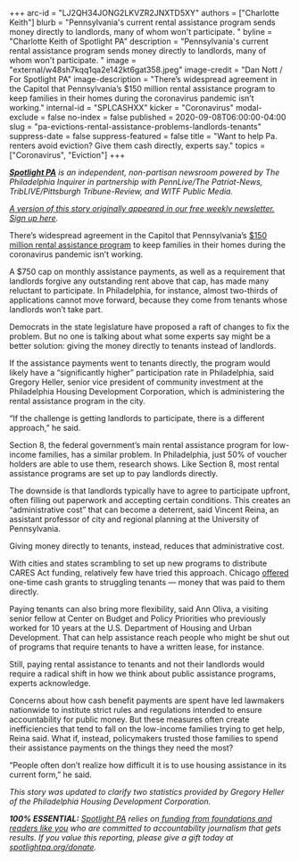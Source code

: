 +++
arc-id = "LJ2QH34JONG2LKVZR2JNXTD5XY"
authors = ["Charlotte Keith"]
blurb = "Pennsylvania's current rental assistance program sends money directly to landlords, many of whom won't participate. "
byline = "Charlotte Keith of Spotlight PA"
description = "Pennsylvania's current rental assistance program sends money directly to landlords, many of whom won't participate. "
image = "external/w48sh7kqq1qa2e142kt6gat358.jpeg"
image-credit = "Dan Nott / For Spotlight PA"
image-description = "There’s widespread agreement in the Capitol that Pennsylvania’s $150 million rental assistance program to keep families in their homes during the coronavirus pandemic isn’t working."
internal-id = "SPLCASHXX"
kicker = "Coronavirus"
modal-exclude = false
no-index = false
published = 2020-09-08T06:00:00-04:00
slug = "pa-evictions-rental-assistance-problems-landlords-tenants"
suppress-date = false
suppress-featured = false
title = "Want to help Pa. renters avoid eviction? Give them cash directly, experts say."
topics = ["Coronavirus", "Eviction"]
+++

<a href="https://www.spotlightpa.org/"><i><b>Spotlight PA</b></i></a><i> is an independent, non-partisan newsroom powered by The Philadelphia Inquirer in partnership with PennLive/The Patriot-News, TribLIVE/Pittsburgh Tribune-Review, and WITF Public Media.</i>

<a href="https://www.spotlightpa.org/newsletters"><i>A version of this story originally appeared in our free weekly newsletter. Sign up here</i></a><i>.</i>

There’s widespread agreement in the Capitol that Pennsylvania’s <a href="https://www.spotlightpa.org/news/2020/08/pa-evictions-ban-rental-assistance-program-coronavirus-flaws/">$150 million rental assistance program</a> to keep families in their homes during the coronavirus pandemic isn’t working.

A $750 cap on monthly assistance payments, as well as a requirement that landlords forgive any outstanding rent above that cap, has made many reluctant to participate. In Philadelphia, for instance, almost two-thirds of applications cannot move forward, because they come from tenants whose landlords won’t take part.

Democrats in the state legislature have proposed a raft of changes to fix the problem. But no one is talking about what some experts say might be a better solution: giving the money directly to tenants instead of landlords.

If the assistance payments went to tenants directly, the program would likely have a “significantly higher” participation rate in Philadelphia, said Gregory Heller, senior vice president of community investment at the Philadelphia Housing Development Corporation, which is administering the rental assistance program in the city.

<script src="https://www.spotlightpa.org/embed.js" async></script><div data-spl-embed-version="1" data-spl-src="https://www.spotlightpa.org/embeds/donate/?teaser_text=As%20the%20eviction%20moratorium%20expires%2C%20we%20won't%20stop%20telling%20the%20stories%20that%20matter%20and%20holding%20the%20powerful%20to%20account.%20Join%20us%20and%20become%20a%20monthly%20donor%20today."></div>

“If the challenge is getting landlords to participate, there is a different approach,” he said.

Section 8, the federal government’s main rental assistance program for low-income families, has a similar problem. In Philadelphia, just 50% of voucher holders are able to use them, <a data-gone="https://www.philadelphiafed.org/community-development/housing-and-neighborhoods/rental-housing-affordability-impacts-educational-and-employment-opportunities" data-gone>research shows</a>. Like Section 8, most rental assistance programs are set up to pay landlords directly.

The downside is that landlords typically have to agree to participate upfront, often filling out paperwork and accepting certain conditions. This creates an “administrative cost” that can become a deterrent, said Vincent Reina, an assistant professor of city and regional planning at the University of Pennsylvania.

Giving money directly to tenants, instead, reduces that administrative cost.

With cities and states scrambling to set up new programs to distribute CARES Act funding, relatively few have tried this approach. Chicago <a href="https://nhschicago.org/covid/covid19grant.aspx">offered</a> one-time cash grants to struggling tenants — money that was paid to them directly.

<script src="https://www.spotlightpa.org/embed.js" async></script><div data-spl-embed-version="1" data-spl-src="https://www.spotlightpa.org/embeds/newsletter/"></div>

Paying tenants can also bring more flexibility, said Ann Oliva, a visiting senior fellow at Center on Budget and Policy Priorities who previously worked for 10 years at the U.S. Department of Housing and Urban Development. That can help assistance reach people who might be shut out of programs that require tenants to have a written lease, for instance.

Still, paying rental assistance to tenants and not their landlords would require a radical shift in how we think about public assistance programs, experts acknowledge.

Concerns about how cash benefit payments are spent have led lawmakers nationwide to institute strict rules and regulations intended to ensure accountability for public money. But these measures often create inefficiencies that tend to fall on the low-income families trying to get help, Reina said. What if, instead, policymakers trusted those families to spend their assistance payments on the things they need the most?

“People often don’t realize how difficult it is to use housing assistance in its current form,” he said.

<i>This story was updated to clarify two statistics provided by Gregory Heller of the Philadelphia Housing Development Corporation. </i>

<i><b>100% ESSENTIAL:</b></i><i> </i><a href="https://www.spotlightpa.org/"><i>Spotlight PA</i></a><i> relies on</i><a href="https://www.spotlightpa.org/support"><i> funding from foundations and readers like you</i></a><i> who are committed to accountability journalism that gets results. If you value this reporting, please give a gift today at </i><a href="https://www.spotlightpa.org/donate"><i>spotlightpa.org/donate</i></a><i>.</i>

<script src="https://www.spotlightpa.org/embed.js" async></script><div data-spl-embed-version="1" data-spl-src="https://www.spotlightpa.org/embeds/tips/?tip_text=Are%20you%20%3Cb%3Efacing%20eviction%20as%20a%20result%20of%20the%20coronavirus%20pandemic%3C%2Fb%3E%3F%20We%20want%20to%20hear%20from%20you."></div>
